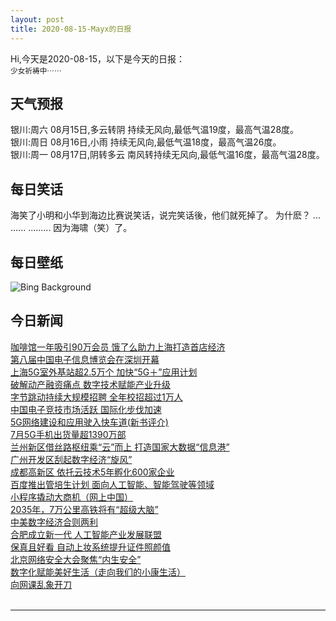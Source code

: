```yaml
---
layout: post
title: 2020-08-15-Mayx的日报
---
```


Hi,今天是2020-08-15，以下是今天的日报：<br><small>
少女祈祷中⋯⋯</small><!--more-->
## 天气预报
银川:周六 08月15日,多云转阴 持续无风向,最低气温19度，最高气温28度。<br>银川:周日 08月16日,小雨 持续无风向,最低气温18度，最高气温26度。<br>银川:周一 08月17日,阴转多云 南风转持续无风向,最低气温16度，最高气温28度。
## 每日笑话
海笑了小明和小华到海边比赛说笑话，说完笑话後，他们就死掉了。 为什麽？ ... ...... ......... 因为海啸（笑）了。
## 每日壁纸
![Bing Background](https://cn.bing.com/th?id=OHR.HuntsMesa_EN-US7660712032_1920x1080.jpg&rf=LaDigue_1920x1080.jpg&pid=hp "A view of Monument Valley Navajo Tribal Park from Hunts Mesa, Navajo Nation, between Arizona and Utah (© AWL Images/Danita Delimont)")
## 今日新闻

[咖啡馆一年吸引90万会员 饿了么助力上海打造首店经济](http://it.people.com.cn/n1/2020/0814/c1009-31822826.html)   
[第八届中国电子信息博览会在深圳开幕](http://it.people.com.cn/n1/2020/0814/c1009-31822705.html)   
[上海5G室外基站超2.5万个 加快“5G＋”应用计划](http://it.people.com.cn/n1/2020/0814/c1009-31822389.html)   
[破解动产融资痛点 数字技术赋能产业升级](http://it.people.com.cn/n1/2020/0814/c1009-31822294.html)   
[字节跳动持续大规模招聘 全年校招超过1万人](http://it.people.com.cn/n1/2020/0814/c1009-31822238.html)   
[中国电子竞技市场活跃 国际化步伐加速](http://it.people.com.cn/n1/2020/0814/c1009-31822250.html)   
[5G网络建设和应用驶入快车道(新书评介)](http://it.people.com.cn/n1/2020/0814/c1009-31822032.html)   
[7月5G手机出货量超1390万部](http://it.people.com.cn/n1/2020/0814/c1009-31822031.html)   
[兰州新区借丝路枢纽乘“云”而上 打造国家大数据“信息港”](http://it.people.com.cn/n1/2020/0814/c1009-31821938.html)   
[广州开发区刮起数字经济“旋风”](http://it.people.com.cn/n1/2020/0814/c1009-31821911.html)   
[成都高新区 依托云技术5年孵化600家企业](http://it.people.com.cn/n1/2020/0814/c1009-31821993.html)   
[百度推出管培生计划 面向人工智能、智能驾驶等领域](http://it.people.com.cn/n1/2020/0814/c1009-31821966.html)   
[小程序撬动大商机（网上中国）](http://it.people.com.cn/n1/2020/0814/c1009-31822035.html)   
[2035年，7万公里高铁将有“超级大脑”](http://it.people.com.cn/n1/2020/0813/c1009-31821112.html)   
[中美数字经济合则两利](http://it.people.com.cn/n1/2020/0813/c1009-31821109.html)   
[合肥成立新一代 人工智能产业发展联盟](http://it.people.com.cn/n1/2020/0813/c1009-31821118.html)   
[保真且好看 自动上妆系统提升证件照颜值](http://it.people.com.cn/n1/2020/0813/c1009-31821116.html)   
[北京网络安全大会聚焦“内生安全”](http://it.people.com.cn/n1/2020/0813/c1009-31821127.html)   
[数字化赋能美好生活（走向我们的小康生活）](http://it.people.com.cn/n1/2020/0813/c1009-31821126.html)   
[向网课乱象开刀](http://it.people.com.cn/n1/2020/0813/c1009-31821128.html)   
<br />

***

<small></small>
